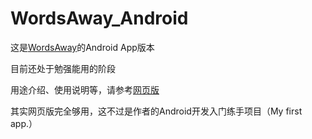 # WordsAway_Android

这是[WordsAway](https://github.com/NitroRCr/Words-away)的Android App版本

目前还处于勉强能用的阶段

用途介绍、使用说明等，请参考[网页版](https://wordsaway.texice.xyz)



其实网页版完全够用，这不过是作者的Android开发入门练手项目（My first app.）
